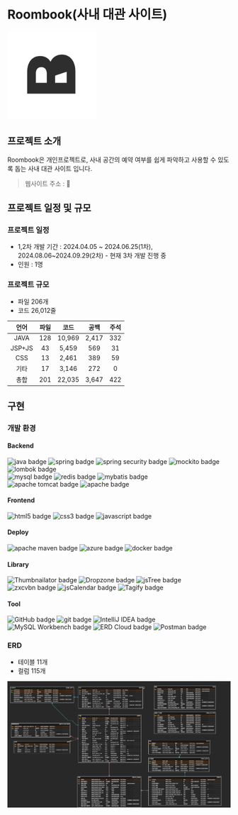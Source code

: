 # Roombook(사내 대관 사이트)

<img alt="roombook logo" src = "/web/resources/img/logo.png" width="200" height="200">

## 프로젝트 소개
Roombook은 개인프로젝트로, 사내 공간의 예약 여부를 쉽게 파악하고 사용할 수 있도록 돕는 사내 대관 사이트 입니다.
>웹사이트 주소 : 🔗

## 프로젝트 일정 및 규모
### 프로젝트 일정
* 1,2차 개발 기간 : 2024.04.05 ~ 2024.06.25(1차), 2024.08.06~2024.09.29(2차) - 현재 3차 개발 진행 중
* 인원 : 1명

### 프로젝트 규모
* 파일 206개
* 코드 26,012줄

|언어| 파일  |   코드   |  공백   | 주석  |
|:---:|:---:|:------:|:-----:|:---:|
|JAVA| 128 | 10,969 | 2,417 | 332 |
|JSP+JS| 43  | 5,459  |  569  | 31  |
|CSS| 13  | 2,461  |  389  | 59  |
|기타| 17  | 3,146  |  272  |  0  |
|총합| 201 | 22,035 | 3,647 | 422 |

## 구현
### 개발 환경
#### Backend
<img alt="java badge" src="https://img.shields.io/badge/java | 11-007396?style=for-the-badge&logo=java&logoColor=white"> 
<img alt="spring badge" src="https://img.shields.io/badge/Spring | 5.3.31-6DB33F?style=for-the-badge&logo=Spring&logoColor=white">
<img alt="spring security badge" src="https://img.shields.io/badge/Spring Security | 5.8.9-6DB33F?style=for-the-badge&logo=Spring Security&logoColor=white">
<img alt="mockito badge" src="https://img.shields.io/badge/Mockito-DDE072?style=for-the-badge&logoColor=white">
<img alt="lombok badge" src="https://img.shields.io/badge/Lombok-DDB320?style=for-the-badge&logo=&logoColor=white">
<br>
<img alt="mysql badge" src="https://img.shields.io/badge/mysql | 8.0-4479A1.svg?style=for-the-badge&logo=mysql&logoColor=white">
<img alt="redis badge" src="https://img.shields.io/badge/redis | 7.2.5-%23DD0031.svg?style=for-the-badge&logo=redis&logoColor=white">
<img alt="mybatis badge" src="https://img.shields.io/badge/MyBatis | 3.5.9-26689A?style=for-the-badge&logo=&logoColor=white">
<br>
<img alt="apache tomcat badge" src="https://img.shields.io/badge/Apache Tomcat | 9.0.52-C71A36?style=for-the-badge&logo=Apache Tomcat&logoColor=white">
<img alt="apache badge" src="https://img.shields.io/badge/apache Log4j 2-%23D42029.svg?style=for-the-badge&logo=apache&logoColor=white">

#### Frontend
<img alt="html5 badge" src="https://img.shields.io/badge/html5-E34F26?style=for-the-badge&logo=html5&logoColor=white">
<img alt="css3 badge" src="https://img.shields.io/badge/css3-1572B6?style=for-the-badge&logo=css3&logoColor=white"> 
<img alt="javascript badge" src="https://img.shields.io/badge/javascript | ES6-F7DF1E?style=for-the-badge&logo=javascript&logoColor=black">

#### Deploy
<img alt="apache maven badge" src="https://img.shields.io/badge/Apache%20Maven-C71A36?style=for-the-badge&logo=Apache%20Maven&logoColor=white">
<img alt="azure badge" src="https://img.shields.io/badge/azure-%230072C6.svg?style=for-the-badge&logo=microsoftazure&logoColor=white">
<img alt="docker badge" src="https://img.shields.io/badge/docker-%230db7ed.svg?style=for-the-badge&logo=docker&logoColor=white">

#### Library

<img alt="Thumbnailator badge" src="https://img.shields.io/badge/Thumbnailator-1e394e.svg?style=for-the-badge&logoColor=white">
<img alt="Dropzone badge" src="https://img.shields.io/badge/Dropzone-7D4698?style=for-the-badge&logo=Dropzone&logoColor=white">
<img alt="jsTree badge" src="https://img.shields.io/badge/jsTree-EEEEEE?style=for-the-badge&logo=ERDCloud&logoColor=white">
<img alt="zxcvbn badge" src="https://img.shields.io/badge/zxcvbn-%231962AA.svg?style=for-the-badge&logoColor=white">
<img alt="jsCalendar badge" src="https://img.shields.io/badge/jsCalendar-%233B82F6.svg?style=for-the-badge&logoColor=white">
<img alt="Tagify badge" src="https://img.shields.io/badge/Tagify-F5788D.svg?style=for-the-badge&logoColor=white">

#### Tool
<img alt="GitHub badge" src="https://img.shields.io/badge/GitHub-181717?style=for-the-badge&logo=GitHub&logoColor=white">
<img alt="git badge" src="https://img.shields.io/badge/git-%23F05033.svg?style=for-the-badge&logo=git&logoColor=white">
<img alt="IntelliJ IDEA badge" src="https://img.shields.io/badge/IntelliJ IDEA-000000?style=for-the-badge&logo=IntelliJ IDEA&logoColor=white">
<img alt="MySQL Workbench badge" src="https://img.shields.io/badge/MySQL Workbench | 8.0-4479A1?style=for-the-badge&logo=MySQL&logoColor=white">
<img alt="ERD Cloud badge" src="https://img.shields.io/badge/ERD Cloud-EEEEEE?style=for-the-badge&logo=ERDCloud&logoColor=white">
<img alt="Postman badge" src="https://img.shields.io/badge/Postman-FF6C37?style=for-the-badge&logo=Postman&logoColor=white">

### ERD
* 테이블 11개
* 컬럼 115개
<img src = "/web/resources/img/roombook%20erd%20v.1.1.3.png">